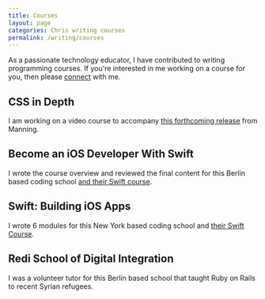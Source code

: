 ```yaml
---
title: Courses
layout: page
categories: Chris writing courses
permalink: /writing/courses
---
```


As a passionate technology educator, I have contributed to writing programming courses. If you're interested in me working on a course for you, then please [connect](/connect) with me.

## CSS in Depth

I am working on a video course to accompany [this forthcoming release](https://www.manning.com/books/css-in-depth) from Manning.

## Become an iOS Developer With Swift

I wrote the course overview and reviewed the final content for this Berlin based coding school [and their Swift course](https://careerfoundry.com/en/courses/become-an-ios-developer).

## Swift: Building iOS Apps

I wrote 6 modules for this New York based coding school and [their Swift Course](https://flatironschool.com).

## Redi School of Digital Integration

I was a volunteer tutor for this Berlin based school that taught Ruby on Rails to recent Syrian refugees.
